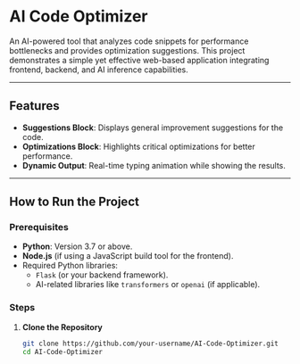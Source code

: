 # AI Code Optimizer

An AI-powered tool that analyzes code snippets for performance bottlenecks and provides optimization suggestions. This project demonstrates a simple yet effective web-based application integrating frontend, backend, and AI inference capabilities.

---

## Features
- **Suggestions Block**: Displays general improvement suggestions for the code.
- **Optimizations Block**: Highlights critical optimizations for better performance.
- **Dynamic Output**: Real-time typing animation while showing the results.

---

## How to Run the Project
### Prerequisites
- **Python**: Version 3.7 or above.
- **Node.js** (if using a JavaScript build tool for the frontend).
- Required Python libraries:
  - `Flask` (or your backend framework).
  - AI-related libraries like `transformers` or `openai` (if applicable).

### Steps
1. **Clone the Repository**
   ```bash
   git clone https://github.com/your-username/AI-Code-Optimizer.git
   cd AI-Code-Optimizer
